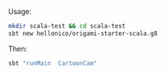 Usage:

```bash
mkdir scala-test && cd scala-test
sbt new hellonico/origami-starter-scala.g8
```

Then:

```bash
sbt "runMain  CartoonCam" 
```